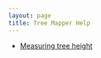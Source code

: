 ```yaml
---
layout: page
title: Tree Mapper Help
---
```


- [Measuring tree height](./measuring-tree-height.html)
